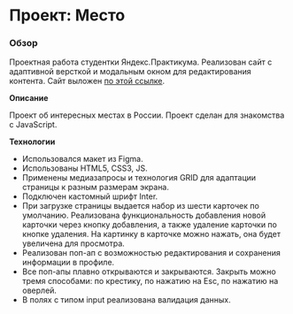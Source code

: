 # Проект: Место

### Обзор
Проектная работа студентки Яндекс.Практикума.
Реализован сайт с адаптивной версткой и модальным окном для редактирования контента.
Сайт выложен [по этой ссылке](https://tatiana-dorokhova.github.io/mesto/).

**Описание**

Проект об интересных местах в России.
Проект сделан для знакомства с JavaScript.


**Технологии**
* Использовался макет из Figma.
* Использованы HTML5, CSS3, JS.
* Применены медиазапросы и технология GRID для адаптации страницы к разным размерам экрана.
* Подключен кастомный шрифт Inter.
* При загрузке страницы выдается набор из шести карточек по умолчанию. Реализована функциональность добавления новой карточки через кнопку добавления, а также удаление карточки по кнопке удаления. На картинку в карточке можно нажать, она будет увеличена для просмотра.
* Реализован поп-ап с возможностью редактирования и сохранения информации в профиле.
* Все поп-апы плавно открываются и закрываются. Закрыть можно тремя способами: по крестику, по нажатию на Esc, по нажатию на оверлей.
* В полях с типом input реализована валидация данных.
